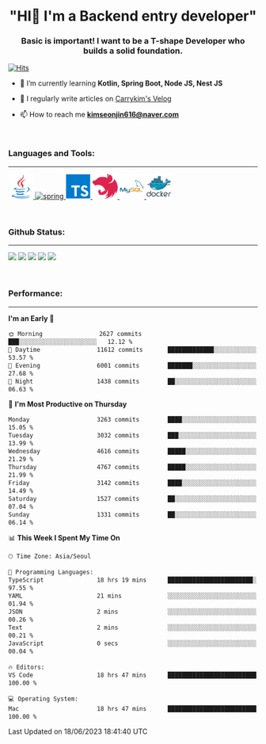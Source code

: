 <h1 align="center">"HI👋 I'm a Backend entry developer" </h1>
<h3 align="center">Basic is important! I want to be a T-shape Developer who builds a solid foundation.</h3>

[![Hits](https://hits.seeyoufarm.com/api/count/incr/badge.svg?url=https%3A%2F%2Fgithub.com%2Fgimseonjin&count_bg=%2318BFE5&title_bg=%23555555&icon=ko-fi.svg&icon_color=%23E7E7E7&title=hits&edge_flat=false)](https://hits.seeyoufarm.com)

- 🌱 I’m currently learning **Kotlin, Spring Boot, Node JS, Nest JS**

- 📝 I regularly write articles on [Carrykim's Velog](https://velog.io/@carrykim)

- 📫 How to reach me **kimseonjin616@naver.com**

<br/>

<h3 align="left">Languages and Tools:</h3>

***

<p align="left"> 
 <a href="https://www.java.com" target="_blank" rel="noreferrer"> <img src="https://raw.githubusercontent.com/devicons/devicon/master/icons/java/java-original.svg" alt="java" width="10%" height="10%"/> </a>
 <a href="https://spring.io/" target="_blank" rel="noreferrer"> <img src="https://www.vectorlogo.zone/logos/springio/springio-icon.svg" alt="spring" width="10%" height="10%"/> </a>
  <a href="https://www.typescriptlang.org/" target="_blank" rel="noreferrer"> <img src="https://raw.githubusercontent.com/devicons/devicon/master/icons/typescript/typescript-original.svg" alt="typescript" width="10%" height="10%"/> </a>
<a href="https://nestjs.com/" target="_blank" rel="noreferrer"> <img src="https://raw.githubusercontent.com/devicons/devicon/master/icons/nestjs/nestjs-plain.svg" alt="nestjs" width="10%" height="10%"/> </a> 
<a href="https://www.mysql.com/" target="_blank" rel="noreferrer"> <img src="https://raw.githubusercontent.com/devicons/devicon/master/icons/mysql/mysql-original-wordmark.svg" alt="mysql" width="10%" height="10%"/>  </a>
 <a href="https://www.docker.com/" target="_blank" rel="noreferrer"> <img src="https://raw.githubusercontent.com/devicons/devicon/master/icons/docker/docker-original-wordmark.svg" alt="docker" width="10%" height="10%"/> </a>
 </p>
</p>

<br/>

<h3 align="left">Github Status:</h3>

***

![](http://github-profile-summary-cards.vercel.app/api/cards/profile-details?username=gimseonjin&theme=nord_bright)
![](http://github-profile-summary-cards.vercel.app/api/cards/repos-per-language?username=gimseonjin&theme=nord_bright)
![](http://github-profile-summary-cards.vercel.app/api/cards/most-commit-language?username=gimseonjin&theme=nord_bright)
![](http://github-profile-summary-cards.vercel.app/api/cards/stats?username=gimseonjin&theme=nord_bright)
![](http://github-profile-summary-cards.vercel.app/api/cards/productive-time?username=gimseonjin&theme=nord_bright&utcOffset=8)


<br/>

<h3 align="left">Performance:</h3>

***

<!--START_SECTION:waka-->
**I'm an Early 🐤** 

```text
🌞 Morning                2627 commits        ███░░░░░░░░░░░░░░░░░░░░░░   12.12 % 
🌆 Daytime                11612 commits       █████████████░░░░░░░░░░░░   53.57 % 
🌃 Evening                6001 commits        ███████░░░░░░░░░░░░░░░░░░   27.68 % 
🌙 Night                  1438 commits        ██░░░░░░░░░░░░░░░░░░░░░░░   06.63 % 
```
📅 **I'm Most Productive on Thursday** 

```text
Monday                   3263 commits        ████░░░░░░░░░░░░░░░░░░░░░   15.05 % 
Tuesday                  3032 commits        ███░░░░░░░░░░░░░░░░░░░░░░   13.99 % 
Wednesday                4616 commits        █████░░░░░░░░░░░░░░░░░░░░   21.29 % 
Thursday                 4767 commits        █████░░░░░░░░░░░░░░░░░░░░   21.99 % 
Friday                   3142 commits        ████░░░░░░░░░░░░░░░░░░░░░   14.49 % 
Saturday                 1527 commits        ██░░░░░░░░░░░░░░░░░░░░░░░   07.04 % 
Sunday                   1331 commits        ██░░░░░░░░░░░░░░░░░░░░░░░   06.14 % 
```


📊 **This Week I Spent My Time On** 

```text
🕑︎ Time Zone: Asia/Seoul

💬 Programming Languages: 
TypeScript               18 hrs 19 mins      ████████████████████████░   97.55 % 
YAML                     21 mins             ░░░░░░░░░░░░░░░░░░░░░░░░░   01.94 % 
JSON                     2 mins              ░░░░░░░░░░░░░░░░░░░░░░░░░   00.26 % 
Text                     2 mins              ░░░░░░░░░░░░░░░░░░░░░░░░░   00.21 % 
JavaScript               0 secs              ░░░░░░░░░░░░░░░░░░░░░░░░░   00.04 % 

🔥 Editors: 
VS Code                  18 hrs 47 mins      █████████████████████████   100.00 % 

💻 Operating System: 
Mac                      18 hrs 47 mins      █████████████████████████   100.00 % 
```


 Last Updated on 18/06/2023 18:41:40 UTC
<!--END_SECTION:waka-->

<div align="center">
  
